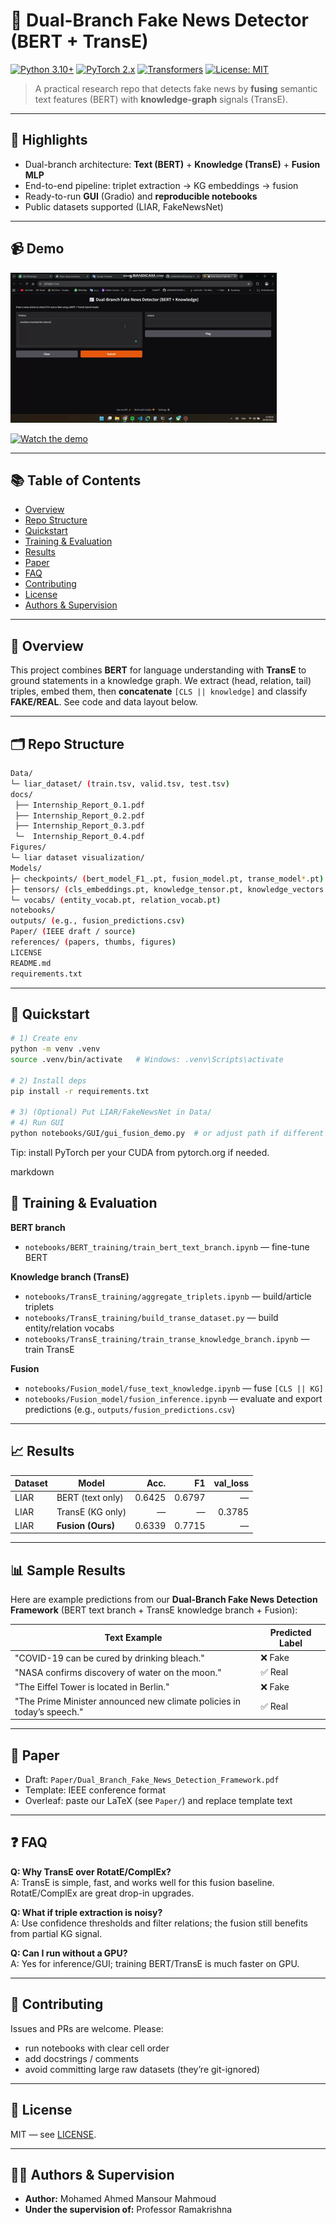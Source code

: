 # 📰 Dual-Branch Fake News Detector (BERT + TransE)

[![Python 3.10+](https://img.shields.io/badge/Python-3.10%2B-blue)](#)
[![PyTorch 2.x](https://img.shields.io/badge/PyTorch-2.x-orange)](#)
[![Transformers](https://img.shields.io/badge/HuggingFace-Transformers-yellow)](#)
[![License: MIT](https://img.shields.io/badge/License-MIT-green)](LICENSE)

> A practical research repo that detects fake news by **fusing** semantic text features (BERT) with **knowledge-graph** signals (TransE).

---

## 🌟 Highlights
- Dual-branch architecture: **Text (BERT)** + **Knowledge (TransE)** + **Fusion MLP**
- End-to-end pipeline: triplet extraction → KG embeddings → fusion
- Ready-to-run **GUI** (Gradio) and **reproducible notebooks**
- Public datasets supported (LIAR, FakeNewsNet)

---

## 📹 Demo
![Demo](references/demo.gif)

[![Watch the demo](references/demo_thumb.png)](./Dual-Branch%20Fake%20News%20Detector%20(BERT%20+%20TransE).mp4)
<!-- If you make a GIF: ![Demo](references/demo.gif) -->

---

## 📚 Table of Contents
- [Overview](#-overview)
- [Repo Structure](#-repo-structure)
- [Quickstart](#-quickstart)
- [Training & Evaluation](#-training--evaluation)
- [Results](#-results)
- [Paper](#-paper)
- [FAQ](#-faq)
- [Contributing](#-contributing)
- [License](#-license)
- [Authors & Supervision](#-authors--supervision)

---

## 🧭 Overview
This project combines **BERT** for language understanding with **TransE** to ground statements in a knowledge graph. We extract (head, relation, tail) triples, embed them, then **concatenate** `[CLS || knowledge]` and classify **FAKE/REAL**. See code and data layout below.  

---

## 🗂 Repo Structure
``` bash 
Data/
└─ liar_dataset/ (train.tsv, valid.tsv, test.tsv)
docs/
 ├── Internship_Report_0.1.pdf
 ├── Internship_Report_0.2.pdf
 ├── Internship_Report_0.3.pdf
 └─  Internship_Report_0.4.pdf
Figures/
└─ liar dataset visualization/ 
Models/
├─ checkpoints/ (bert_model_F1_.pt, fusion_model.pt, transe_model*.pt)
├─ tensors/ (cls_embeddings.pt, knowledge_tensor.pt, knowledge_vectors.pt)
└─ vocabs/ (entity_vocab.pt, relation_vocab.pt)
notebooks/
outputs/ (e.g., fusion_predictions.csv)
Paper/ (IEEE draft / source)
references/ (papers, thumbs, figures)
LICENSE
README.md
requirements.txt
```

---

## 🚀 Quickstart
```bash
# 1) Create env
python -m venv .venv
source .venv/bin/activate   # Windows: .venv\Scripts\activate

# 2) Install deps
pip install -r requirements.txt

# 3) (Optional) Put LIAR/FakeNewsNet in Data/
# 4) Run GUI
python notebooks/GUI/gui_fusion_demo.py  # or adjust path if different
```
Tip: install PyTorch per your CUDA from pytorch.org if needed.

markdown
## 🧪 Training & Evaluation
**BERT branch**
- `notebooks/BERT_training/train_bert_text_branch.ipynb` — fine-tune BERT

**Knowledge branch (TransE)**
- `notebooks/TransE_training/aggregate_triplets.ipynb` — build/article triplets
- `notebooks/TransE_training/build_transe_dataset.py` — build entity/relation vocabs
- `notebooks/TransE_training/train_transe_knowledge_branch.ipynb` — train TransE

**Fusion**
- `notebooks/Fusion_model/fuse_text_knowledge.ipynb` — fuse `[CLS || KG]`
- `notebooks/Fusion_model/fusion_inference.ipynb` — evaluate and export predictions (e.g., `outputs/fusion_predictions.csv`)

---

## 📈 Results

| Dataset      | Model              | Acc. | F1   |val_loss
|--------------|--------------------|-----:|-----:|---------:
| LIAR         | BERT (text only)   |  0.6425    |  0.6797   | —
| LIAR         | TransE (KG only)   |  —   |  —  | 0.3785
| LIAR         | **Fusion (Ours)**  |  0.6339    |  0.7715   | —

<!-- **Ablations:** add rows for pooling choice, KG size, extractor confidence, etc.  
**Qualitative examples:** optional table with an article snippet + top triples + prediction. -->

---
## 📊 Sample Results

Here are example predictions from our **Dual-Branch Fake News Detection Framework** (BERT text branch + TransE knowledge branch + Fusion):

| Text Example                                                                 | Predicted Label |
|------------------------------------------------------------------------------|-----------------|
| "COVID-19 can be cured by drinking bleach."                                  | ❌ Fake          |
| "NASA confirms discovery of water on the moon."                              | ✅ Real          |
| "The Eiffel Tower is located in Berlin."                                     | ❌ Fake          |
| "The Prime Minister announced new climate policies in today’s speech."       | ✅ Real          |

---

## 📝 Paper
- Draft: `Paper/Dual_Branch_Fake_News_Detection_Framework.pdf`
- Template: IEEE conference format  
- Overleaf: paste our LaTeX (see `Paper/`) and replace template text

---

## ❓ FAQ
**Q: Why TransE over RotatE/ComplEx?**  
A: TransE is simple, fast, and works well for this fusion baseline. RotatE/ComplEx are great drop-in upgrades.

**Q: What if triple extraction is noisy?**  
A: Use confidence thresholds and filter relations; the fusion still benefits from partial KG signal.

**Q: Can I run without a GPU?**  
A: Yes for inference/GUI; training BERT/TransE is much faster on GPU.

---

## 🤝 Contributing
Issues and PRs are welcome. Please:
- run notebooks with clear cell order
- add docstrings / comments
- avoid committing large raw datasets (they’re git-ignored)

---

## 📄 License
MIT — see [LICENSE](LICENSE).

---

## 👨‍🎓 Authors & Supervision
- **Author:** Mohamed Ahmed Mansour Mahmoud  
- **Under the supervision of:** Professor Ramakrishna